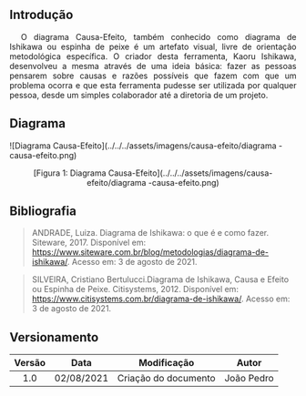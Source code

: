 ## Introdução

<p style="text-indent: 20px; text-align: justify">
O diagrama Causa-Efeito, também conhecido como diagrama de Ishikawa ou espinha de peixe é um artefato visual, livre de orientação metodológica específica. O criador desta ferramenta, Kaoru Ishikawa, desenvolveu a mesma através de uma ideia básica: fazer as pessoas pensarem sobre causas e razões possíveis que fazem com que um problema ocorra e que esta ferramenta pudesse ser utilizada por qualquer pessoa, desde um simples colaborador até a diretoria de um projeto.
</p>

## Diagrama

![Diagrama Causa-Efeito](../../../assets/imagens/causa-efeito/diagrama -causa-efeito.png)
<center>[Figura 1: Diagrama Causa-Efeito](../../../assets/imagens/causa-efeito/diagrama -causa-efeito.png)</center>



## Bibliografia

> ANDRADE, Luiza. Diagrama de Ishikawa: o que é e como fazer. Siteware, 2017. Disponível em: <https://www.siteware.com.br/blog/metodologias/diagrama-de-ishikawa/>. Acesso em: 3 de agosto de 2021.

> SILVEIRA, Cristiano Bertulucci.Diagrama de Ishikawa, Causa e Efeito ou Espinha de Peixe. Citisystems, 2012. Disponível em: <https://www.citisystems.com.br/diagrama-de-ishikawa/>. Acesso em: 3 de agosto de 2021.

## Versionamento
| Versão | Data | Modificação | Autor |
|:-:|--|--|--|
|1.0|02/08/2021| Criação do documento | João Pedro |
